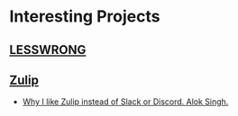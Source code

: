 # Interesting Projects

## [LESSWRONG](https://www.lesswrong.com/)

## [Zulip](https://zulip.com/)

* [Why I like Zulip instead of Slack or Discord. Alok Singh.](https://www.lesswrong.com/posts/R8fADFuJeYo7QxTtH/why-i-like-zulip-instead-of-slack-or-discord#PzQsTn527MDtyLo27)
